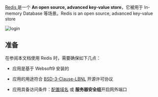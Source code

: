 [Redis ](https://redis.io/) 是一个 **An open source, advanced key-value store**，它被用于 In-memory Database  等场景。Redis is an open source, advanced key-value store


![login](https://libs.websoft9.com/Websoft9/DocsPicture/en/redis/redisinsight-login-websoft9.png)


## 准备

在参阅本文档使用 Redis  时，需要确保如下几点：

- 应用是基于 Websoft9 安装的

- 应用的用途符合 [BSD-3-Clause-LBNL](https://opensource.org/BSD-3-Clause-LBNL) 开源许可协议

- 应用具备访问条件：[配置域名](./guide/appsetdomain) 或 **服务器安全组**开启网外端口